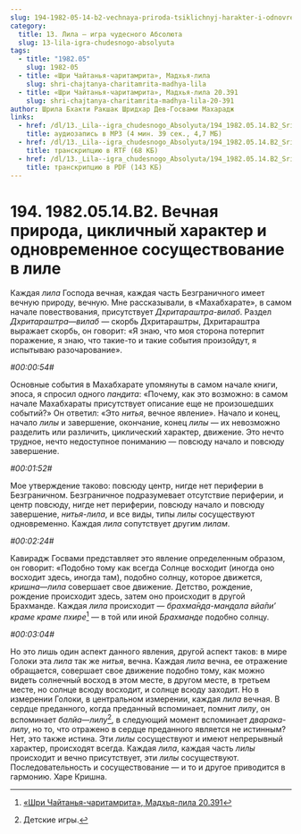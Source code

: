 ```yaml
---
slug: 194-1982-05-14-b2-vechnaya-priroda-tsiklichnyj-harakter-i-odnovremennoe-sosushhestvovanie-v-lile
category:
  title: 13. Лила — игра чудесного Абсолюта
  slug: 13-lila-igra-chudesnogo-absolyuta
tags:
  - title: "1982.05"
    slug: 1982-05
  - title: «Шри Чайтанья-чаритамрита», Мадхья-лила
    slug: shri-chajtanya-charitamrita-madhya-lila
  - title: «Шри Чайтанья-чаритамрита», Мадхья-лила 20.391
    slug: shri-chajtanya-charitamrita-madhya-lila-20-391
author: Шрила Бхакти Ракшак Шридхар Дев-Госвами Махарадж
links:
  - href: /dl/13._Lila--igra_chudesnogo_Absolyuta/194_1982.05.14.B2_SridharMj_Vechnaja_priroda_ciklichnyj_harakter_i_odnovremennoe_sosushhestvovanie_v_lile.mp3
    title: аудиозапись в MP3 (4 мин. 39 сек., 4,7 МБ)
  - href: /dl/13._Lila--igra_chudesnogo_Absolyuta/194_1982.05.14.B2_SridharMj_Vechnaja_priroda_ciklichnyj_harakter_i_odnovremennoe_sosushhestvovanie_v_lile.rtf
    title: транскрипцию в RTF (68 КБ)
  - href: /dl/13._Lila--igra_chudesnogo_Absolyuta/194_1982.05.14.B2_SridharMj_Vechnaja_priroda_ciklichnyj_harakter_i_odnovremennoe_sosushhestvovanie_v_lile.pdf
    title: транскрипцию в PDF (143 КБ)
---
```


# 194. 1982.05.14.B2. Вечная природа, цикличный характер и одновременное сосуществование в лиле

Каждая *лила* Господа вечная, каждая часть Безграничного имеет вечную природу, вечную. Мне рассказывали, в «Махабхарате», в самом начале повествования, присутствует *Дхритараштра-вилаб*. Раздел *Дхритараштра*—*вилаб* — скорбь Дхритараштры, Дхритараштра выражает скорбь, он говорит: «Я знаю, что моя сторона потерпит поражение, я знаю, что такие-то и такие события произойдут, я испытываю разочарование».

*#00:00:54#*

Основные события в Махабхарате упомянуты в самом начале книги, эпоса, я спросил одного *пандита*: «Почему, как это возможно: в самом начале Махабхараты присутствует описание еще не произошедших событий?» Он ответил: «Это *нитья*, вечное явление». Начало и конец, начало *лилы* и завершение, окончание, конец *лилы* — их невозможно разделить или различить, циклический характер, движение. Это нечто трудное, нечто недоступное пониманию — повсюду начало и повсюду завершение.

*#00:01:52#*

Мое утверждение таково: повсюду центр, нигде нет периферии в Безграничном. Безграничное подразумевает отсутствие периферии, и центр повсюду, нигде нет периферии, повсюду начало и повсюду завершение, *нитья-лила*, и все виды, типы *лилы* сосуществуют одновременно. Каждая *лила* сопутствует другим *лилам*.

*#00:02:24#*

Кавирадж Госвами представляет это явление определенным образом, он говорит: «Подобно тому как всегда Солнце восходит (иногда оно восходит здесь, иногда там), подобно солнцу, которое движется, *кришна*—*лила* совершает свое движение. Детство, рождение, рождение происходит здесь, затем оно происходит в другой Брахманде. Каждая *лила* происходит — *брахма̄н̣д̣а-ман̣д̣ала вйа̄пи’ краме краме пхире*[^_ftn1] — в той или иной *Брахманде* подобно солнцу.

*#00:03:04#*

Но это лишь один аспект данного явления, другой аспект таков: в мире Голоки эта *лила* так же *нитья*, вечна. Каждая *лила* вечна, ее отражение обращается, совершает свое движение подобно тому, как можно видеть солнечный восход в этом месте, в другом месте, в третьем месте, но солнце всюду восходит, и солнце всюду заходит. Но в измерении Голоки, в центральном измерении, каждая *лила* вечная. В сердце преданного, когда преданный вспоминает, помнит *лилу*, он вспоминает *балйа*—*лилу*[^_ftn2], в следующий момент вспоминает *дварака-лилу*, но то, что отражено в сердце преданного является не истинным? Нет, это также истина. Эти *лилы* сосуществуют и имеют непрерывный характер, происходят всегда. Каждая *лила*, каждая часть *лилы* происходит и вечно присутствует, эти *лилы* сосуществуют. Последовательность и сосуществование — и то и другое приводится в гармонию. Харе Кришна.



[^_ftn1]: [«Шри Чайтанья-чаритамрита», Мадхья-лила 20.391](../notes/shri-chajtanya-charitamrita-madhya-lila/shri-chajtanya-charitamrita-madhya-lila-20-391.md)

[^_ftn2]: Детские игры.

